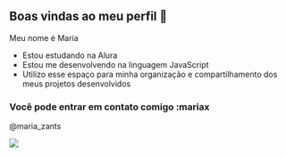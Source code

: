 ## Boas vindas ao meu perfil 💜

Meu nome é Maria

- Estou estudando na Alura
- Estou me desenvolvendo na linguagem JavaScript
- Utilizo esse espaço para minha organização e compartilhamento dos meus projetos desenvolvidos

### Você pode entrar em contato comigo :mariax

@maria_zants


![](https://media1.tenor.com/m/7r8VMRiPdNcAAAAC/mari-thvlepathy-bts-meme.gif)
